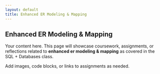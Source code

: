 ```yaml
---
layout: default
title: Enhanced ER Modeling & Mapping
---
```


## Enhanced ER Modeling & Mapping

Your content here. This page will showcase coursework, assignments, or reflections related to **enhanced er modeling & mapping** as covered in the SQL + Databases class.

Add images, code blocks, or links to assignments as needed.
